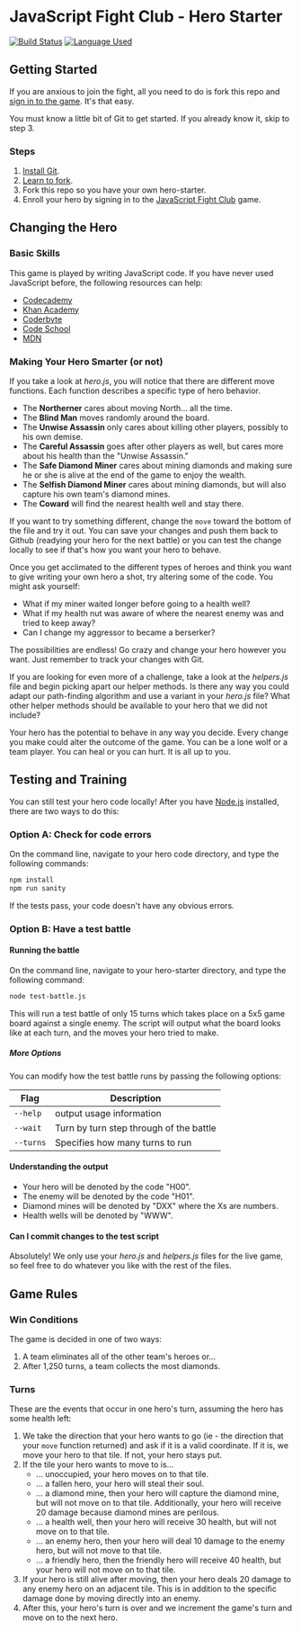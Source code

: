 # JavaScript Fight Club - Hero Starter

[![Build Status](https://travis-ci.org/michael-letcher/hero-starter.svg?branch=master)](https://travis-ci.org/michael-letcher/hero-starter) [![Language Used](https://img.shields.io/badge/language-TypeScript-blue.svg)](http://www.typescriptlang.org/)


## Getting Started

If you are anxious to join the fight, all you need to do is fork this repo and [sign in to the game](http://jsfight.club/). It's that easy.

You must know a little bit of Git to get started. If you already know it, skip to step 3.

### Steps

1. [Install Git](https://help.github.com/articles/set-up-git/).
1. [Learn to fork](https://help.github.com/articles/fork-a-repo/).
1. Fork this repo so you have your own hero-starter.
1. Enroll your hero by signing in to the [JavaScript Fight Club](http://jsfight.club/) game.

## Changing the Hero

### Basic Skills

This game is played by writing JavaScript code. If you have never used JavaScript before, the following resources can help:

* [Codecademy](http://www.codecademy.com/)
* [Khan Academy](https://www.khanacademy.org/)
* [Coderbyte](http://www.coderbyte.com/)
* [Code School](https://www.codeschool.com/)
* [MDN](https://developer.mozilla.org/en-US/docs/Web/JavaScript)

### Making Your Hero Smarter (or not)

If you take a look at *hero.js*, you will notice that there are different move functions. Each function describes a specific type of hero behavior.

* The **Northerner** cares about moving North... all the time.
* The **Blind Man** moves randomly around the board.
* The **Unwise Assassin** only cares about killing other players, possibly to his own demise.
* The **Careful Assassin** goes after other players as well, but cares more about his health than the "Unwise Assassin."
* The **Safe Diamond Miner** cares about mining diamonds and making sure he or she is alive at the end of the game to enjoy the wealth.
* The **Selfish Diamond Miner** cares about mining diamonds, but will also capture his own team's diamond mines.
* The **Coward** will find the nearest health well and stay there.

If you want to try something different, change the `move` toward the bottom of the file and try it out. You can save your changes and push them back to Github (readying your hero for the next battle) or you can test the change locally to see if that's how you want your hero to behave.

Once you get acclimated to the different types of heroes and think you want to give writing your own hero a shot, try altering some of the code. You might ask yourself:

* What if my miner waited longer before going to a health well?
* What if my health nut was aware of where the nearest enemy was and tried to keep away?
* Can I change my aggressor to became a berserker?

The possibilities are endless! Go crazy and change your hero however you want. Just remember to track your changes with Git.

If you are looking for even more of a challenge, take a look at the *helpers.js* file and begin picking apart our helper methods. Is there any way you could adapt our path-finding algorithm and use a variant in your *hero.js* file? What other helper methods should be available to your hero that we did not include?

Your hero has the potential to behave in any way you decide. Every change you make could alter the outcome of the game. You can be a lone wolf or a team player. You can heal or you can hurt. It is all up to you.

## Testing and Training

You can still test your hero code locally! After you have [Node.js](https://nodejs.org) installed, there are two ways to do this:

### Option A: Check for code errors

On the command line, navigate to your hero code directory, and type the following commands:

``` bash
npm install
npm run sanity
```

If the tests pass, your code doesn't have any obvious errors.

### Option B: Have a test battle

#### Running the battle

On the command line, navigate to your hero-starter directory, and type the following command:

``` bash
node test-battle.js
```

This will run a test battle of only 15 turns which takes place on a 5x5 game board against a single enemy. The script will output what the board looks like at each turn, and the moves your hero tried to make.

##### More Options

You can modify how the test battle runs by passing the following options:

| Flag | Description |
| --- | --- |
| `--help` | output usage information |
| `--wait` | Turn by turn step through of the battle |
| `--turns` | Specifies how many turns to run |

#### Understanding the output

* Your hero will be denoted by the code "H00".
* The enemy will be denoted by the code "H01".
* Diamond mines will be denoted by "DXX" where the Xs are numbers.
* Health wells will be denoted by "WWW".

#### Can I commit changes to the test script

Absolutely! We only use your *hero.js* and *helpers.js* files for the live game, so feel free to do whatever you like with the rest of the files.

## Game Rules

### Win Conditions

The game is decided in one of two ways:

  1. A team eliminates all of the other team's heroes or...
  1. After 1,250 turns, a team collects the most diamonds.

### Turns

These are the events that occur in one hero's turn, assuming the hero has some health left:

1. We take the direction that your hero wants to go (ie - the direction that your `move` function returned) and ask if it is a valid coordinate. If it is, we move your hero to that tile. If not, your hero stays put.
1. If the tile your hero wants to move to is...
   * ... unoccupied, your hero moves on to that tile.
   * ... a fallen hero, your hero will steal their soul.
   * ... a diamond mine, then your hero will capture the diamond mine, but will not move on to that tile. Additionally, your hero will receive 20 damage because diamond mines are perilous.
   * ... a health well, then your hero will receive 30 health, but will not move on to that tile.
   * ... an enemy hero, then your hero will deal 10 damage to the enemy hero, but will not move to that tile.
   * ... a friendly hero, then the friendly hero will receive 40 health, but your hero will not move on to that tile.
1. If your hero is still alive after moving, then your hero deals 20 damage to any enemy hero on an adjacent tile. This is in addition to the specific damage done by moving directly into an enemy.
1. After this, your hero's turn is over and we increment the game's turn and move on to the next hero.

